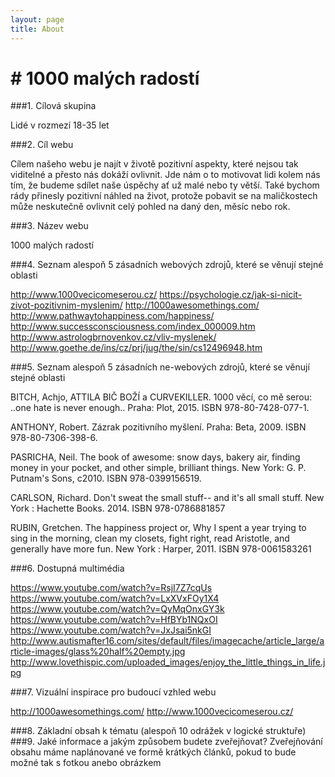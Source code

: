 ```yaml
---
layout: page
title: About
---
```


# # 1000 malých radostí

###1.	Cílová skupina

 Lidé v rozmezí 18-35 let

###2.	Cíl webu 

 Cílem našeho webu je najít v životě pozitivní aspekty, které nejsou tak viditelné a přesto nás dokáží ovlivnit. Jde nám o to motivovat lidi kolem nás tím, že budeme sdílet naše úspěchy ať už malé nebo ty větší. Také bychom rády přinesly pozitivní náhled na život, protože pobavit se na maličkostech může neskutečně ovlivnit celý pohled na daný den, měsíc nebo rok.

###3.	Název webu

 1000 malých radostí 

###4.	Seznam alespoň 5 zásadních webových zdrojů, které se věnují stejné oblasti

 http://www.1000vecicomeserou.cz/
 https://psychologie.cz/jak-si-nicit-zivot-pozitivnim-myslenim/
 http://1000awesomethings.com/
 http://www.pathwaytohappiness.com/happiness/
 http://www.successconsciousness.com/index_000009.htm
 http://www.astrologbrnovenkov.cz/vliv-myslenek/
 http://www.goethe.de/ins/cz/prj/jug/the/sin/cs12496948.htm

###5.	Seznam alespoň 5 zásadních ne-webových zdrojů, které se věnují stejné oblasti

 BITCH, Achjo, ATTILA BIČ BOŽÍ a CURVEKILLER. 1000 věcí, co mě serou: ..one hate is never enough.. Praha: Plot, 2015. ISBN 978-80-7428-077-1.

 ANTHONY, Robert. Zázrak pozitivního myšlení. Praha: Beta, 2009. ISBN 978-80-7306-398-6.

 PASRICHA, Neil. The book of awesome: snow days, bakery air, finding money in your pocket, and other simple, brilliant things. New York: G. P. Putnam's Sons, c2010. ISBN 978-0399156519.

 CARLSON, Richard. Don't sweat the small stuff-- and it's all small stuff. New York : Hachette Books. 2014. ISBN 978-0786881857

 RUBIN, Gretchen. The happiness project or, Why I spent a year trying to sing in the morning, clean my closets, fight right, read Aristotle, and generally have more fun. New York : Harper, 2011. ISBN 978-0061583261

###6.	Dostupná multimédia

 https://www.youtube.com/watch?v=RsjI7Z7cqUs
 https://www.youtube.com/watch?v=LxXVxFOy1X4
 https://www.youtube.com/watch?v=QyMqOnxGY3k
 https://www.youtube.com/watch?v=HfBYb1NQxOI
 https://www.youtube.com/watch?v=JxJsai5nkGI
 http://www.autismafter16.com/sites/default/files/imagecache/article_large/article-images/glass%20half%20empty.jpg
 http://www.lovethispic.com/uploaded_images/enjoy_the_little_things_in_life.jpg

###7.	Vizuální inspirace pro budoucí vzhled webu

 http://1000awesomethings.com/
 http://www.1000vecicomeserou.cz/


###8.	Základní obsah k tématu (alespoň 10 odrážek v logické struktuře)
###9.	Jaké informace a jakým způsobem budete zveřejňovat?
 Zveřejňování obsahu máme naplánované ve formě krátkých článků, pokud to bude možné tak s fotkou anebo obrázkem
